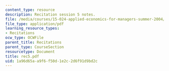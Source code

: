 ```yaml
---
content_type: resource
description: Recitation session 5 notes.
file: /media/courses/15-024-applied-economics-for-managers-summer-2004/1a96d65aa9f6f50d1e2c2d6f91d9bd2c_rec5.pdf
file_type: application/pdf
learning_resource_types:
- Recitations
ocw_type: OCWFile
parent_title: Recitations
parent_type: CourseSection
resourcetype: Document
title: rec5.pdf
uid: 1a96d65a-a9f6-f50d-1e2c-2d6f91d9bd2c
---
```

